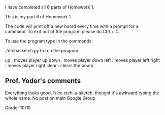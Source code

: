 I have completed all 6 parts of Homework 1.




This is my part 6 of Homework 1.

The code will print off a new board every time with a prompt for a command.
To exit out of the program please do Ctrl + C.


To use the program type in the commands:

./etchasketch.py to run the program

up : moves player up
down : moves player down
left : moves player left
right : moves player right
clear : clears the board


## Prof. Yoder's comments

Everything looks good.  Nice etch-a-sketch, thought it's awkward typing the whole name.
No post on main Google Group

Grade:  10/10